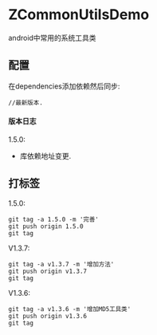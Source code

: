 # ZCommonUtilsDemo
android中常用的系统工具类

## 配置

在dependencies添加依赖然后同步:

```
//最新版本.
```

#### 版本日志
1.5.0:
- 库依赖地址变更.

## 打标签

1.5.0:

```
git tag -a 1.5.0 -m '完善'
git push origin 1.5.0
git tag
```

V1.3.7:

```
git tag -a v1.3.7 -m '增加方法'
git push origin v1.3.7
git tag
```

V1.3.6:

```
git tag -a v1.3.6 -m '增加MD5工具类'
git push origin v1.3.6
git tag
```

